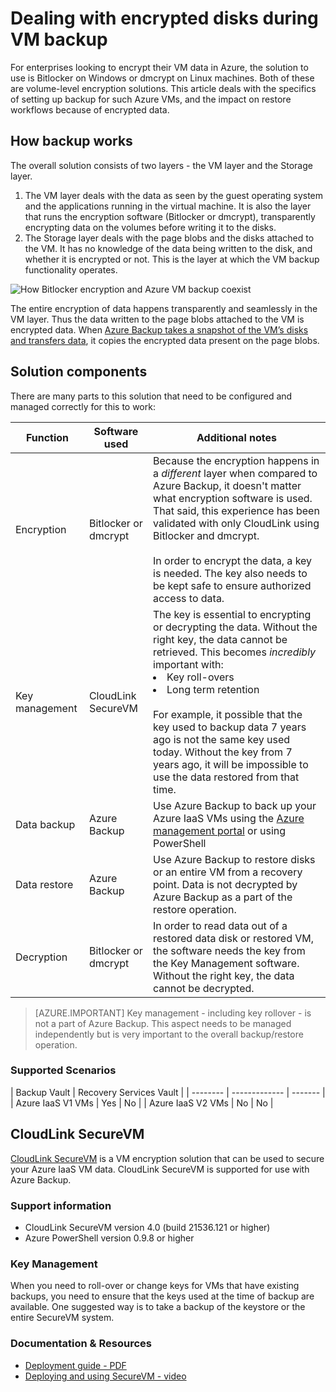 <properties
   pageTitle="Azure Backup - Backup of Azure IaaS VMs with encrypted disks | Microsoft Azure"
   description="Learn how Azure Backup handles data encrypted using BitLocker or dmcrypt during IaaS VM backup. This article prepares you for the differences in backup and restore experiences when dealing with encrypted disks."
   services="backup"
   documentationCenter=""
   authors="markgalioto"
   manager="jwhit"
   editor=""/>
<tags
   ms.service="backup"
   ms.devlang="na"
   ms.topic="article"
   ms.tgt_pltfrm="na"
   ms.workload="storage-backup-recovery"
   ms.date="03/14/2016"
   ms.author="markgal; jimpark"/>

# Dealing with encrypted disks during VM backup

For enterprises looking to encrypt their VM data in Azure, the solution to use is Bitlocker on Windows or dmcrypt on Linux machines. Both of these are volume-level encryption solutions. This article deals with the specifics of setting up backup for such Azure VMs, and the impact on restore workflows because of encrypted data.

## How backup works

The overall solution consists of two layers - the VM layer and the Storage layer.

1. The VM layer deals with the data as seen by the guest operating system and the applications running in the virtual machine. It is also the layer that runs the encryption software (Bitlocker or dmcrypt), transparently encrypting data on the volumes before writing it to the disks.
2. The Storage layer deals with the page blobs and the disks attached to the VM. It has no knowledge of the data being written to the disk, and whether it is encrypted or not. This is the layer at which the VM backup functionality operates.

![How Bitlocker encryption and Azure VM backup coexist](./media/backup-azure-vms-encryption/how-it-works.png)

The entire encryption of data happens transparently and seamlessly in the VM layer. Thus the data written to the page blobs attached to the VM is encrypted data. When [Azure Backup takes a snapshot of the VM’s disks and transfers data](backup-azure-vms-introduction.md#how-does-azure-back-up-virtual-machines), it copies the encrypted data present on the page blobs.

## Solution components

There are many parts to this solution that need to be configured and managed correctly for this to work:

| Function | Software used | Additional notes |
| -------- | ------------- | ------- |
| Encryption | Bitlocker or dmcrypt | Because the encryption happens in a *different* layer when compared to Azure Backup, it doesn't matter what encryption software is used. That said, this experience has been validated with only CloudLink using Bitlocker and dmcrypt.<br><br> In order to encrypt the data, a key is needed. The key also needs to be kept safe to ensure authorized access to data.  |
| Key management | CloudLink SecureVM | The key is essential to encrypting or decrypting the data. Without the right key, the data cannot be retrieved. This becomes *incredibly* important with:<br><li>Key roll-overs<li>Long term retention<br><br>For example, it possible that the key used to backup data 7 years ago is not the same key used today. Without the key from 7 years ago, it will be impossible to use the data restored from that time.|
| Data backup | Azure Backup | Use Azure Backup to back up your Azure IaaS VMs using the [Azure management portal](http://manage.windowsazure.com) or using PowerShell |
| Data restore | Azure Backup | Use Azure Backup to restore disks or an entire VM from a recovery point. Data is not decrypted by Azure Backup as a part of the restore operation.|
| Decryption | Bitlocker or dmcrypt | In order to read data out of a restored data disk or restored VM, the software needs the key from the Key Management software. Without the right key, the data cannot be decrypted. |

> [AZURE.IMPORTANT]  Key management - including key rollover - is not a part of Azure Backup. This aspect needs to be managed independently but is very important to the overall backup/restore operation.

### Supported Scenarios

| Backup Vault | Recovery Services Vault | 
| -------- | ------------- | ------- |
| Azure IaaS V1 VMs | Yes | No |
| Azure IaaS V2 VMs | No | No |


## CloudLink SecureVM

[CloudLink SecureVM](http://www.cloudlinktech.com/choose-your-cloud/microsoft-azure/) is a VM encryption solution that can be used to secure your Azure IaaS VM data. CloudLink SecureVM is supported for use with Azure Backup.

### Support information

- CloudLink SecureVM version 4.0 (build 21536.121 or higher)
- Azure PowerShell version 0.9.8 or higher

### Key Management

When you need to roll-over or change keys for VMs that have existing backups, you need to ensure that the keys used at the time of backup are available. One suggested way is to take a backup of the keystore or the entire SecureVM system.

### Documentation & Resources

- [Deployment guide - PDF](http://www.cloudlinktech.com/Azure/CL_SecureVM_4_0_DG_EMC_Azure_R2.pdf)
- [Deploying and using SecureVM - video](https://www.youtube.com/watch?v=8AIRe92UDNg)
